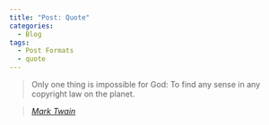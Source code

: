 ```yaml
---
title: "Post: Quote"
categories:
  - Blog
tags:
  - Post Formats
  - quote
---
```


> Only one thing is impossible for God: To find any sense in any copyright law on the planet.
 
> <cite><a href="http://www.brainyquote.com/quotes/quotes/m/marktwain163473.html">Mark Twain</a></cite>
